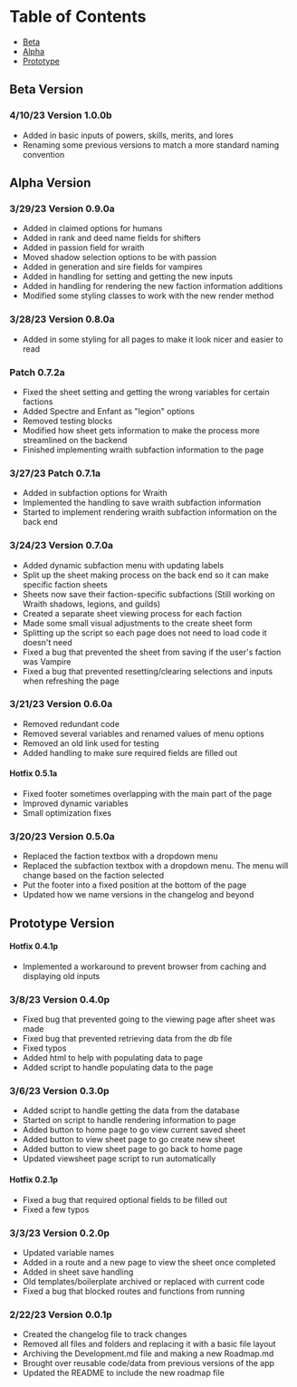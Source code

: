 # Table of Contents
- [Beta](#Beta)
- [Alpha](#Alpha)
- [Prototype](#Prototype)

## Beta Version
### 4/10/23 Version 1.0.0b
- Added in basic inputs of powers, skills, merits, and lores
- Renaming some previous versions to match a more standard naming convention

## Alpha Version
### 3/29/23 Version 0.9.0a
- Added in claimed options for humans
- Added in rank and deed name fields for shifters
- Added in passion field for wraith
- Moved shadow selection options to be with passion
- Added in generation and sire fields for vampires
- Added in handling for setting and getting the new inputs
- Added in handling for rendering the new faction information additions
- Modified some styling classes to work with the new render method
### 3/28/23 Version 0.8.0a
- Added in some styling for all pages to make it look nicer and easier to read
### Patch 0.7.2a
- Fixed the sheet setting and getting the wrong variables for certain factions
- Added Spectre and Enfant as "legion" options
- Removed testing blocks
- Modified how sheet gets information to make the process more streamlined on the backend
- Finished implementing wraith subfaction information to the page
### 3/27/23 Patch 0.7.1a
- Added in subfaction options for Wraith
- Implemented the handling to save wraith subfaction information
- Started to implement rendering wraith subfaction information on the back end
### 3/24/23 Version 0.7.0a
- Added dynamic subfaction menu with updating labels
- Split up the sheet making process on the back end so it can make specific faction sheets
- Sheets now save their faction-specific subfactions (Still working on Wraith shadows, legions, and guilds)
- Created a separate sheet viewing process for each faction
- Made some small visual adjustments to the create sheet form
- Splitting up the script so each page does not need to load code it doesn't need
- Fixed a bug that prevented the sheet from saving if the user's faction was Vampire
- Fixed a bug that prevented resetting/clearing selections and inputs when refreshing the page
### 3/21/23 Version 0.6.0a
- Removed redundant code
- Removed several variables and renamed values of menu options
- Removed an old link used for testing
- Added handling to make sure required fields are filled out
#### Hotfix 0.5.1a
- Fixed footer sometimes overlapping with the main part of the page
- Improved dynamic variables
- Small optimization fixes
### 3/20/23 Version 0.5.0a
- Replaced the faction textbox with a dropdown menu
- Replaced the subfaction textbox with a dropdown menu. The menu will change based on the faction selected
- Put the footer into a fixed position at the bottom of the page
- Updated how we name versions in the changelog and beyond
## Prototype Version
#### Hotfix 0.4.1p
- Implemented a workaround to prevent browser from caching and displaying old inputs
### 3/8/23 Version 0.4.0p
- Fixed bug that prevented going to the viewing page after sheet was made
- Fixed bug that prevented retrieving data from the db file
- Fixed typos
- Added html to help with populating data to page
- Added script to handle populating data to the page
### 3/6/23 Version 0.3.0p
- Added script to handle getting the data from the database
- Started on script to handle rendering information to page
- Added button to home page to go view current saved sheet
- Added button to view sheet page to go create new sheet
- Added button to view sheet page to go back to home page
- Updated viewsheet page script to run automatically
#### Hotfix 0.2.1p
- Fixed a bug that required optional fields to be filled out
- Fixed a few typos
### 3/3/23 Version 0.2.0p
- Updated variable names
- Added in a route and a new page to view the sheet once completed
- Added in sheet save handling
- Old templates/boilerplate archived or replaced with current code
- Fixed a bug that blocked routes and functions from running
### 2/22/23 Version 0.0.1p
- Created the changelog file to track changes
- Removed all files and folders and replacing it with a basic file layout
- Archiving the Development.md file and making a new Roadmap.md
- Brought over reusable code/data from previous versions of the app
- Updated the README to include the new roadmap file